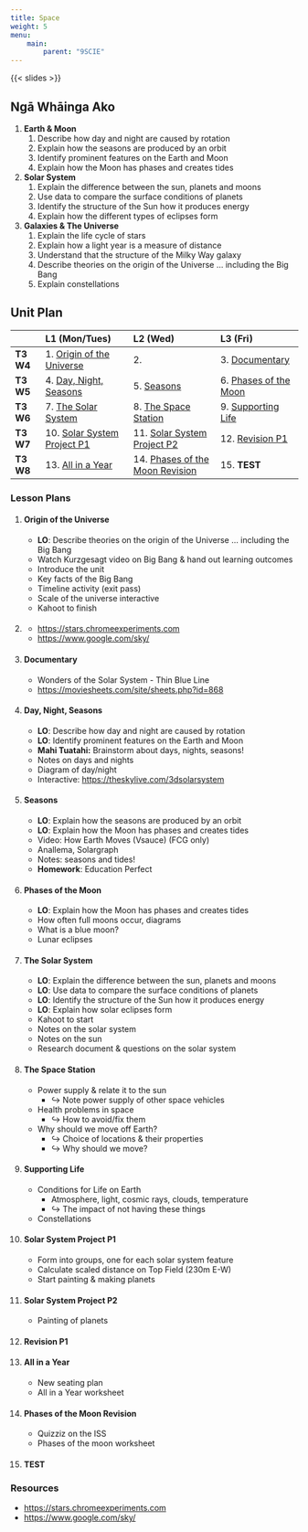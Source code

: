 ```yaml
---
title: Space
weight: 5
menu:
    main:
        parent: "9SCIE"
---
```


{{< slides >}}

## Ngā Whāinga Ako

1. __Earth & Moon__
    1. Describe how day and night are caused by rotation
    2. Explain how the seasons are produced by an orbit
    3. Identify prominent features on the Earth and Moon
    4. Explain how the Moon has phases and creates tides
2. __Solar System__
    1. Explain the difference between the sun, planets and moons
    2. Use data to compare the surface conditions of planets
    3. Identify the structure of the Sun how it produces energy
    4. Explain how the different types of eclipses form
3. __Galaxies & The Universe__
    1. Explain the life cycle of stars 
    2. Explain how a light year is a measure of distance
    3. Understand that the structure of the Milky Way galaxy
    4. Describe theories on the origin of the Universe … including the Big Bang
    5. Explain constellations

## Unit Plan

|           | L1 (Mon/Tues)                                           | L2 (Wed)                                                        | L3 (Fri)                                     |
|:----------|:--------------------------------------------------------|:----------------------------------------------------------------|:---------------------------------------------|
| __T3 W4__ | 1. [Origin of the Universe](#origin-of-the-universe)    | 2.                                                              | 3. [Documentary](#documentary)               |
| __T3 W5__ | 4. [Day, Night, Seasons](#day-night-seasons)            | 5. [Seasons](#seasons)                                          | 6. [Phases of the Moon](#phases-of-the-moon) |
| __T3 W6__ | 7. [The Solar System](#the-solar-system)                | 8. [The Space Station](#the-space-station)                      | 9. [Supporting Life](#supporting-life)       |
| __T3 W7__ | 10. [Solar System Project P1](#solar-system-project-p1) | 11. [Solar System Project P2](#solar-system-project-p2)         | 12. [Revision P1](#revision-p1)              |
| __T3 W8__ | 13. [All in a Year](#all-in-a-year)                     | 14. [Phases of the Moon Revision](#phases-of-the-moon-revision) | 15. __TEST__                                 |

### Lesson Plans

1. #### Origin of the Universe
    - __LO__: Describe theories on the origin of the Universe … including the Big Bang
    - Watch Kurzgesagt video on Big Bang & hand out learning outcomes
    - Introduce the unit
    - Key facts of the Big Bang
    - Timeline activity (exit pass)
    - Scale of the universe interactive
    - Kahoot to finish
2. #### 
    - https://stars.chromeexperiments.com
    - https://www.google.com/sky/
3. #### Documentary
    - Wonders of the Solar System - Thin Blue Line
    - https://moviesheets.com/site/sheets.php?id=868
4. #### Day, Night, Seasons
    - __LO__: Describe how day and night are caused by rotation
    - __LO__: Identify prominent features on the Earth and Moon
    - __Mahi Tuatahi:__ Brainstorm about days, nights, seasons!
    - Notes on days and nights
    - Diagram of day/night
    - Interactive: https://theskylive.com/3dsolarsystem
5. #### Seasons
    - __LO__: Explain how the seasons are produced by an orbit
    - __LO__: Explain how the Moon has phases and creates tides
    - Video: How Earth Moves (Vsauce) (FCG only)
    - Anallema, Solargraph
    - Notes: seasons and tides!
    - __Homework__: Education Perfect
6. #### Phases of the Moon
    - __LO__: Explain how the Moon has phases and creates tides
    - How often full moons occur, diagrams
    - What is a blue moon?
    - Lunar eclipses
7. #### The Solar System
    - __LO__: Explain the difference between the sun, planets and moons
    - __LO__: Use data to compare the surface conditions of planets
    - __LO__: Identify the structure of the Sun how it produces energy
    - __LO__: Explain how solar eclipses form
    - Kahoot to start
    - Notes on the solar system
    - Notes on the sun
    - Research document & questions on the solar system
8. #### The Space Station
    - Power supply & relate it to the sun
        - ↪️ Note power supply of other space vehicles
    - Health problems in space
        - ↪️ How to avoid/fix them
    - Why should we move off Earth?
        - ↪️ Choice of locations & their properties
        - ↪️ Why should we move?
9. #### Supporting Life
    - Conditions for Life on Earth
        - Atmosphere, light, cosmic rays, clouds, temperature
        - ↪️ The impact of not having these things
    - Constellations
10. #### Solar System Project P1
    - Form into groups, one for each solar system feature
    - Calculate scaled distance on Top Field (230m E-W)
    - Start painting & making planets
11. #### Solar System Project P2
    - Painting of planets
12. #### Revision P1
13. #### All in a Year
    - New seating plan
    - All in a Year worksheet
14. #### Phases of the Moon Revision
    - Quizziz on the ISS
    - Phases of the moon worksheet
15. #### __TEST__ 

### Resources

- https://stars.chromeexperiments.com
- https://www.google.com/sky/
